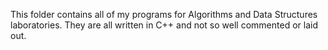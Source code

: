 This folder contains all of my programs for Algorithms and Data Structures 
laboratories. They are all written in C++ and not so well commented or laid out.
